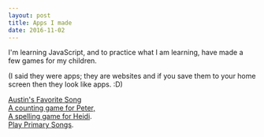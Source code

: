 ```yaml
---
layout: post
title: Apps I made
date: 2016-11-02
---
```


I'm learning JavaScript, and to practice what I am learning, have made a few games for my children.

(I said they were apps; they are websites and if you save them to your home screen then they look like apps. :D)

[Austin's Favorite Song](http://hollybraun.com/apps/fishies.html) <br>
[A counting game for Peter,](http://hollybraun.com/apps/lets-count.html)  <br>
[A spelling game for Heidi](http://hollybraun.com/apps/spelling-game.html). <br>
[Play Primary Songs](http://hollybraun.com/apps/primary-songs.html). <br>
